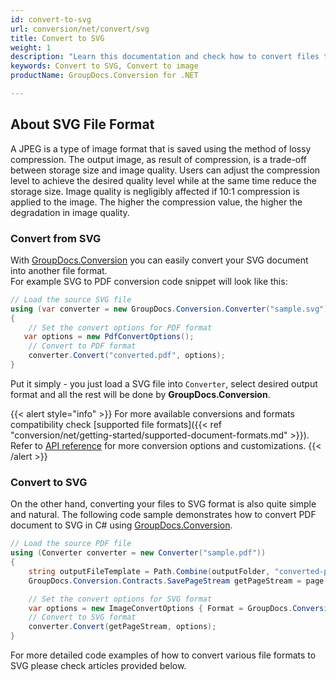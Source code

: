 ```yaml
---
id: convert-to-svg
url: conversion/net/convert/svg
title: Convert to SVG
weight: 1
description: "Learn this documentation and check how to convert files to SVG format with GroupDocs.Conversion for .NET."
keywords: Convert to SVG, Convert to image
productName: GroupDocs.Conversion for .NET

---
```


## About SVG File Format

A JPEG is a type of image format that is saved using the method of lossy compression. The output image, as result of compression, is a trade-off between storage size and image quality. Users can adjust the compression level to achieve the desired quality level while at the same time reduce the storage size. Image quality is negligibly affected if 10:1 compression is applied to the image.  The higher the compression value, the higher the degradation in image quality.

### Convert from SVG

With [GroupDocs.Conversion](https://products.groupdocs.com/conversion/net) you can easily convert your SVG document into another file format.  
For example SVG to PDF conversion code snippet will look like this:

```csharp
// Load the source SVG file
using (var converter = new GroupDocs.Conversion.Converter("sample.svg"))
{
    // Set the convert options for PDF format
   var options = new PdfConvertOptions();
    // Convert to PDF format
    converter.Convert("converted.pdf", options);
}
```

Put it simply - you just load a SVG file into `Converter`, select desired output format and all the rest will be done by **GroupDocs.Conversion**.  

{{< alert style="info" >}}
For more available conversions and formats compatibility check [supported file formats]({{< ref "conversion/net/getting-started/supported-document-formats.md" >}}).
Refer to [API reference](https://apireference.groupdocs.com/conversion/net/groupdocs.conversion.options.convert) for more conversion options and customizations.
{{< /alert >}}

### Convert to SVG

On the other hand, converting your files to SVG format is also quite simple and natural.
The following code sample demonstrates how to convert PDF document to SVG in C# using [GroupDocs.Conversion](https://products.groupdocs.com/conversion/net).

```csharp
// Load the source PDF file
using (Converter converter = new Converter("sample.pdf"))
{
    string outputFileTemplate = Path.Combine(outputFolder, "converted-page-{0}.svg");
    GroupDocs.Conversion.Contracts.SavePageStream getPageStream = page => new FileStream(string.Format(outputFileTemplate, page), FileMode.Create);

    // Set the convert options for SVG format
    var options = new ImageConvertOptions { Format = GroupDocs.Conversion.FileTypes.ImageFileType.Svg };
    // Convert to SVG format
    converter.Convert(getPageStream, options);
}
```

For more detailed code examples of how to convert various file formats to SVG please check articles provided below.
